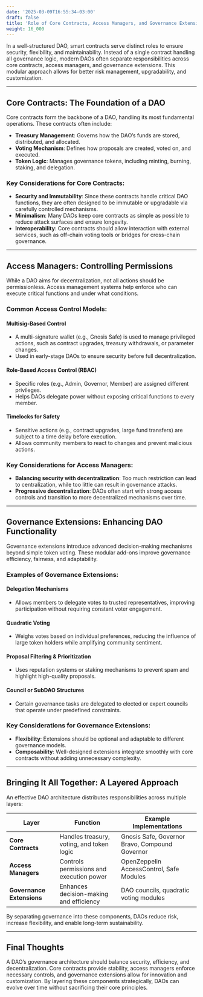 ```yaml
---
date: '2025-03-09T16:55:34-03:00'
draft: false
title: 'Role of Core Contracts, Access Managers, and Governance Extensions'
weight: 16_000
---
```


In a well-structured DAO, smart contracts serve distinct roles to ensure security, flexibility, and maintainability. Instead of a single contract handling all governance logic, modern DAOs often separate responsibilities across core contracts, access managers, and governance extensions. This modular approach allows for better risk management, upgradability, and customization.  

---

## **Core Contracts: The Foundation of a DAO**  

Core contracts form the backbone of a DAO, handling its most fundamental operations. These contracts often include:  

- **Treasury Management**: Governs how the DAO’s funds are stored, distributed, and allocated.  
- **Voting Mechanism**: Defines how proposals are created, voted on, and executed.  
- **Token Logic**: Manages governance tokens, including minting, burning, staking, and delegation.  

### **Key Considerations for Core Contracts:**  
- **Security and Immutability**: Since these contracts handle critical DAO functions, they are often designed to be immutable or upgradable via carefully controlled mechanisms.  
- **Minimalism**: Many DAOs keep core contracts as simple as possible to reduce attack surfaces and ensure longevity.  
- **Interoperability**: Core contracts should allow interaction with external services, such as off-chain voting tools or bridges for cross-chain governance.  

---

## **Access Managers: Controlling Permissions**  

While a DAO aims for decentralization, not all actions should be permissionless. Access management systems help enforce who can execute critical functions and under what conditions.  

### **Common Access Control Models:**  

#### **Multisig-Based Control**  
- A multi-signature wallet (e.g., Gnosis Safe) is used to manage privileged actions, such as contract upgrades, treasury withdrawals, or parameter changes.  
- Used in early-stage DAOs to ensure security before full decentralization.  

#### **Role-Based Access Control (RBAC)**  
- Specific roles (e.g., Admin, Governor, Member) are assigned different privileges.  
- Helps DAOs delegate power without exposing critical functions to every member.  

#### **Timelocks for Safety**  
- Sensitive actions (e.g., contract upgrades, large fund transfers) are subject to a time delay before execution.  
- Allows community members to react to changes and prevent malicious actions.  

### **Key Considerations for Access Managers:**  
- **Balancing security with decentralization**: Too much restriction can lead to centralization, while too little can result in governance attacks.  
- **Progressive decentralization**: DAOs often start with strong access controls and transition to more decentralized mechanisms over time.  

---

## **Governance Extensions: Enhancing DAO Functionality**  

Governance extensions introduce advanced decision-making mechanisms beyond simple token voting. These modular add-ons improve governance efficiency, fairness, and adaptability.  

### **Examples of Governance Extensions:**  

#### **Delegation Mechanisms**  
- Allows members to delegate votes to trusted representatives, improving participation without requiring constant voter engagement.  

#### **Quadratic Voting**  
- Weighs votes based on individual preferences, reducing the influence of large token holders while amplifying community sentiment.  

#### **Proposal Filtering & Prioritization**  
- Uses reputation systems or staking mechanisms to prevent spam and highlight high-quality proposals.  

#### **Council or SubDAO Structures**  
- Certain governance tasks are delegated to elected or expert councils that operate under predefined constraints.  

### **Key Considerations for Governance Extensions:**  
- **Flexibility**: Extensions should be optional and adaptable to different governance models.  
- **Composability**: Well-designed extensions integrate smoothly with core contracts without adding unnecessary complexity.  

---

## **Bringing It All Together: A Layered Approach**  

An effective DAO architecture distributes responsibilities across multiple layers:  

| Layer | Function | Example Implementations |
|--------|------------|----------------------|
| **Core Contracts** | Handles treasury, voting, and token logic | Gnosis Safe, Governor Bravo, Compound Governor |
| **Access Managers** | Controls permissions and execution power | OpenZeppelin AccessControl, Safe Modules |
| **Governance Extensions** | Enhances decision-making and efficiency | DAO councils, quadratic voting modules |

By separating governance into these components, DAOs reduce risk, increase flexibility, and enable long-term sustainability.  

---

## **Final Thoughts**  

A DAO’s governance architecture should balance security, efficiency, and decentralization. Core contracts provide stability, access managers enforce necessary controls, and governance extensions allow for innovation and customization. By layering these components strategically, DAOs can evolve over time without sacrificing their core principles.  

